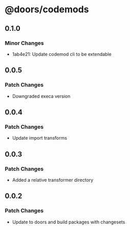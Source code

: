 # @doors/codemods

## 0.1.0

### Minor Changes

- 1ab4e21: Update codemod cli to be extendable

## 0.0.5

### Patch Changes

- Downgraded execa version

## 0.0.4

### Patch Changes

- Update import transforms

## 0.0.3

### Patch Changes

- Added a relative transformer directory

## 0.0.2

### Patch Changes

- Update to doors and build packages with changesets
